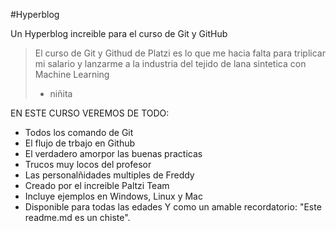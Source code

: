 #Hyperblog 

Un Hyperblog increible para el curso de Git y GitHub
>El curso de Git y Githud de Platzi es lo que me hacia falta para triplicar mi salario y lanzarme a la industria del tejido de lana sintetica con Machine Learning
> - niñita

EN ESTE CURSO VEREMOS DE TODO:
- Todos los comando de Git
- El flujo de trbajo en Github
- El verdadero amorpor las buenas practicas
- Trucos muy locos del profesor
- Las personalñidades multiples de Freddy
- Creado por el increible Paltzi Team
- Incluye ejemplos en Windows, Linux y Mac
- Disponible para todas las edades
Y como un amable recordatorio: "Este readme.md es un chiste".
